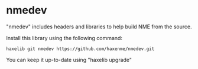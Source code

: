 nmedev
======

"nmedev" includes headers and libraries to help build NME from the source.

Install this library using the following command:

	haxelib git nmedev https://github.com/haxenme/nmedev.git


You can keep it up-to-date using "haxelib upgrade"
